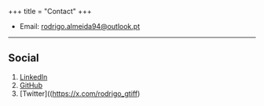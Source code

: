+++
title = "Contact"
+++

* Email: [rodrigo.almeida94@outlook.pt](mailto:rodrigo.almeida94@outlook.pt)

---

## Social

1. [LinkedIn](https://www.linkedin.com/in/rodrigomalmeida/)
2. [GitHub](https://github.com/rodrigoalmeida94)
3. [Twitter]((https://x.com/rodrigo_gtiff)
